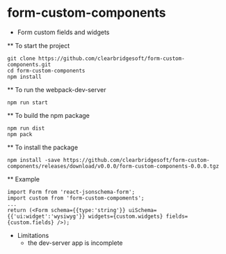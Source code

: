 # form-custom-components
* Form custom fields and widgets


** To start the project
```
git clone https://github.com/clearbridgesoft/form-custom-components.git
cd form-custom-components
npm install
```

** To run the webpack-dev-server
```
npm run start
```

** To build the npm package
```
npm run dist
npm pack
```

** To install the package
```
npm install -save https://github.com/clearbridgesoft/form-custom-components/releases/download/v0.0.0/form-custom-components-0.0.0.tgz
```

** Example
```
import Form from 'react-jsonschema-form';
import custom from 'form-custom-compoments';
...
return (<Form schema={{type:'string'}} uiSchema={{'ui:widget':'wysiwyg'}} widgets={custom.widgets} fields={custom.fields} />);
```

* Limitations
  - the dev-server app is incomplete
